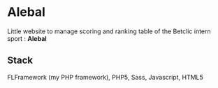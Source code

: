 Alebal
=======

Little website to manage scoring and ranking table of the Betclic intern sport : __Alebal__

Stack
------

FLFramework (my PHP framework), PHP5, Sass, Javascript, HTML5
